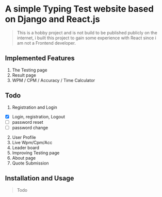 # A simple Typing Test website based on Django and React.js

> This is a hobby project and is not build to be published publicly on the internet, i built this project to gain some experience with React since i am not a Frontend developer.

## Implemented Features

1. The Testing page
2. Result page
3. WPM / CPM / Accuracy / Time Calculator

## Todo

1. Registration and Login

- [x] Login, registration, Logout
- [ ] password reset
- [ ] password change

2. User Profile
3. Live Wpm/Cpm/Acc
4. Leader board
5. Improving Testing page
6. About page
7. Quote Submission

## Installation and Usage

> Todo
